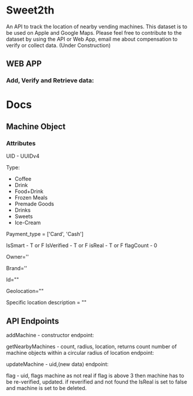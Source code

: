 # Sweet2th
An API to track the location of nearby vending machines. This dataset is to be used on Apple and Google Maps. Please feel free to contribute to the dataset by using the API or Web App, email me about compensation to verify or collect data. (Under Construction)


## WEB APP


### Add, Verify and Retrieve data: 

# Docs

## Machine Object

### Attributes

UID - UUIDv4

Type:
- Coffee
- Drink
- Food+Drink
- Frozen Meals
- Premade Goods
- Drinks
- Sweets
- Ice-Cream

Payment_type = ['Card', 'Cash']

IsSmart - T or F
IsVerified - T or F
isReal - T or F
flagCount - 0

Owner=''

Brand=''

Id=""

Geolocation=""

Specific location description = ""

## API Endpoints

addMachine - constructor
endpoint:

getNearbyMachines - count, radius, location, returns count number of machine objects within a circular radius of location
endpoint:

updateMachine - uid,(new data)
endpoint:

flag - uid, flags machine as not real if flag is above 3 then machine has to be re-verified, updated. if reverified and not found the IsReal is set to false and machine is set to be deleted. 


